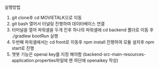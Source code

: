 실행방법
1. git clone후 cd MOVIETALK으로 이동
2. git bash 열어서 터널링 진행하여 데이터베이스 연결
3. 터미널을 열어 파워셀을 두개 킨후 하나의 파워셀에 cd backend 폴더로 이동 후 ./gradlew bootRun 실행
4. 두번째 파워셀에서는 cd front로 이동후 npm install 진행하여 모듈 설치후 npm start로 진행
5. 챗봇 기능은 openai key를 지정 해야함 (backend-src-main-resources-application.properties파일에
맨 하단에 openaikey 작성) 

